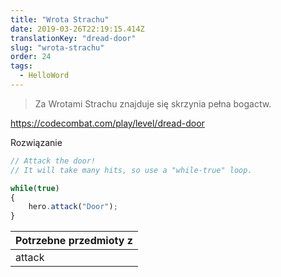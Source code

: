 ```yaml
---
title: "Wrota Strachu"
date: 2019-03-26T22:19:15.414Z
translationKey: "dread-door"
slug: "wrota-strachu"
order: 24
tags:
  - HelloWord
---
```


> Za Wrotami Strachu znajduje się skrzynia pełna bogactw.

https://codecombat.com/play/level/dread-door

Rozwiązanie

```javascript
// Attack the door!
// It will take many hits, so use a "while-true" loop.

while(true)
{
    hero.attack("Door");
}

```

Potrzebne przedmioty z |
--- |
attack |


